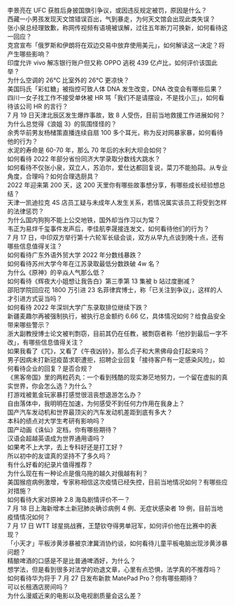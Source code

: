 李景亮在 UFC 获胜后身披国旗引争议，或因违反规定被罚，原因是什么？  
西藏一小男孩发现天文馆错误百出，气到暴走，为何天文馆会出现此类失误？  
张小泉总经理致歉，称网传视频有语境被误解，过往五年断刀可换新，如何看待这一回应？  
克宫宣布「俄罗斯和伊朗将在双边交易中放弃使用美元」，如何解读这一决定？将产生哪些影响？  
印度允许 vivo 解冻银行账户但又称 OPPO 逃税 439 亿卢比，如何评价该国此举？  
为什么空调的 26℃ 比室外的 26℃ 更凉快？  
美国玛氏「彩虹糖」被指控可致人体 DNA 发生改变，DNA 改变会有哪些后果？  
四川一女子找工作不接受单休被 HR 骂「我们不是请摆设，不是找小三」，如何看待该公司 HR 的言行？  
7 月 19 日天津北辰区发生爆炸事故，致 8 人受伤，目前当地救援工作进展如何？  
为什么总觉得《浪姐 3》的氛围怪怪的？  
余秀华前男友杨槠策直播连续自扇 100 多个耳光，称为反对网暴家暴，如何看待他的行为？  
水泥的寿命是 60-70 年，那么 70 年后的水利大坝会如何？  
如何看待 2022 年部分省份同济大学录取分数线大跳水？  
如何看待不仅张小泉，双立人，苏泊尔，爱仕达都回复说，菜刀不能拍蒜。从专业角度，合理吗？如何合理选厨具？  
2022 年迎来第 200 天，这 200 天里你有哪些故事想分享，有哪些成长经验想总结？  
天津一凯迪拉克 4S 店员工疑与未成年人发生关系，若情况属实该员工将受到怎样的法律惩罚？  
为什么国内狗狗不能上公交地铁，国外却当作习以为常？  
韦正为易烊千玺事件发声后，李佳航李晟接连发文，如何看待他们的行为？  
7 月 17 日，中印双方举行第十六轮军长级会谈，双方从早九点谈到晚十点，还有哪些信息值得关注？  
如何看待广东外语外贸大学 2022 年分数线暴跌？  
如何看待苏州大学今年在江苏录取最低分数跌破 4w 名？  
为什么《原神》的辛焱人气那么低？  
如何看待《辉夜大小姐想让我告白》第三季第 13 集被 b 站过度删减？  
邵阳学院回应花 1800 万引进 23 名菲律宾博士，称「已关注到争议」，这样的人才引进方式妥当吗？  
如何看待 2022 年深圳大学广东录取排位继续下跌？  
新疆麦趣尔再被强制执行，被执行总金额约 6.66 亿，具体情况如何？给食品安全带来哪些警示？  
浙大副教授博士论文被判剽窃，目前其仍在任教，被剽窃者称「他抄到最后一字不改」，有哪些信息值得关注？  
如果我看了《咒》，又看了《午夜凶铃》，那么贞子和大黑佛母会打起来吗？  
男子因病未打新冠疫苗求职遭拒，招聘企业回复「接待客户有一定感染风险」，如何看待企业的回复？是否合规？  
《黑客帝国》里的两粒药丸：一个看到残酷的现实渺茫地努力，一个留在虚拟的真实世界，你会怎么选？为什么？  
打游戏被氪金玩家暴打感觉很沮丧想退游怎么办？  
自由落体中，我明明在加速，为何感受不到任何力作用在我身上？  
国产汽车发动机和世界最顶尖的汽车发动机差距到底有多大？  
本科的绩点对大学生考研有影响吗？  
国产动画《诛仙》定档，你有哪些期待？  
汉语会超越英语成为世界通用语吗？  
如果考不上大学，去上专科好还是打工好 ?  
所以初中的友谊真的坚持不了多久吗？  
有什么好看的纪录片值得推荐？  
为什么现在有一种论点是俄乌拖的越久对俄越有利？  
美国猴痘病例激增，专家称相信这次疫情已经失控，目前当地情况如何？有哪些应对措施？  
如何看待大家对原神 2.8 海岛剧情评价不一？  
7 月 18 日上海新增本土新冠肺炎确诊病例 4 例、无症状感染者 19 例，目前当地疫情情况如何？  
7 月 17 日 WTT 球星挑战赛，王楚钦夺得男单冠军，如何评价他在比赛中的表现？  
「小天才」平板涉黄涉暴被京津冀消协约谈，如何看待儿童平板电脑出现涉黄涉暴问题？  
精酿啤酒的口感是不是比普通啤酒好，为什么？  
想学法，但是看到很多对法学的劝退文章，心里有点恐惧，法学真的不推荐吗？  
如何看待华为将于 7 月 27 日发布新款 MatePad Pro？你有哪些期待？  
可以长租酒店房间吗？  
为什么漫威近来的电影以及电视剧质量会这么差？  
